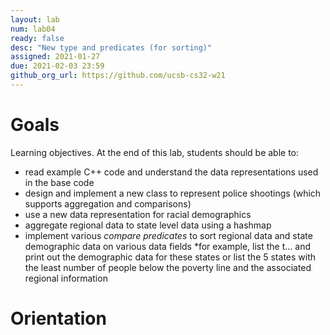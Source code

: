```yaml
---
layout: lab
num: lab04	
ready: false
desc: "New type and predicates (for sorting)"
assigned: 2021-01-27 
due: 2021-02-03 23:59
github_org_url: https://github.com/ucsb-cs32-w21
---
```


Goals
=====

Learning objectives. At the end of this lab, students should be able to:

- read example C++ code and understand the data representations used in the base code
- design and implement a new class to represent police shootings (which supports aggregation and comparisons)
- use a new data representation for racial demographics
- aggregate regional data to state level data using a hashmap
- implement various *compare predicates* to sort regional data and state demographic data on various data fields 
*for example, list the t... and print out the demographic data for these states or list the 5 states with the least number of people below the poverty line and the associated regional information


Orientation
============
